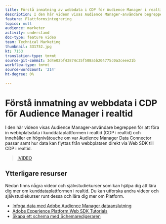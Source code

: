 ```yaml
---
title: Förstå inmatning av webbdata i CDP för Audience Manager i realtid
description: I den här videon visas Audience Manager-användare begreppen för att föra in webbplatsdata i kunddataplattformen i realtid (CDP i realtid) och innehåller en högnivåtouche om var Audience Manager Data Connector passar samt hur data kan flyttas från webbplatsen direkt via Web SDK till CDP i realtid.
feature: Plattformsintegrering
topics: null
audience: marketer
activity: understand
doc-type: feature video
team: Technical Marketing
thumbnail: 331752.jpg
kt: 7153
translation-type: tm+mt
source-git-commit: 3d4e02bf43874c35f508a5b204775c0a3ceee21b
workflow-type: tm+mt
source-wordcount: '214'
ht-degree: 0%

---
```



# Förstå inmatning av webbdata i CDP för Audience Manager i realtid

I den här videon visas Audience Manager-användare begreppen för att föra in webbplatsdata i kunddataplattformen i realtid (CDP i realtid) och innehåller en högnivåtouche om var Audience Manager Data Connector passar samt hur data kan flyttas från webbplatsen direkt via Web SDK till CDP i realtid.

>[!VIDEO](https://video.tv.adobe.com/v/331752/?quality=12&learn=on)

## Ytterligare resurser

Nedan finns några videor och självstudiekurser som kan hjälpa dig att lära dig mer om kunddataplattformen i realtid. Du kan utforska andra videor och självstudiekurser runt dessa och lära dig mer om Platform.

* [Infoga data med Adobe Audience Manager dataanslutning](https://experienceleague.adobe.com/docs/platform-learn/tutorials/sources/ingest-data-from-aam.html?lang=en#sources)
* [Adobe Experience Platform Web SDK Tutorials](https://experienceleague.adobe.com/docs/web-sdk-learn/tutorials/overview.html?lang=en)
* [Skapa ett schema med Schemaredigeraren](https://experienceleague.adobe.com/docs/experience-platform/xdm/tutorials/create-schema-ui.html?lang=en#getting-started)
